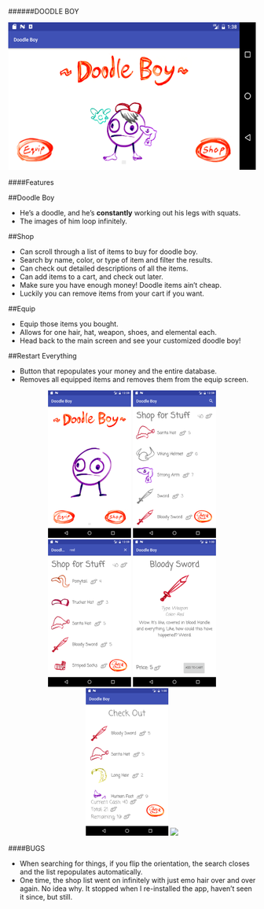 
######DOODLE BOY

<p align="center">
<img src="screenshots/ss0.png" height="300px" /> 
</p>

####Features


##Doodle Boy

- He’s a doodle, and he’s **constantly** working out his legs with squats.
- The images of him loop infinitely.


##Shop

- Can scroll through a list of items to buy for doodle boy.
- Search by name, color, or type of item and filter the results.
- Can check out detailed descriptions of all the items.
- Can add items to a cart, and check out later.
- Make sure you have enough money! Doodle items ain’t cheap.
- Luckily you can remove items from your cart if you want.


##Equip

- Equip those items you bought.
- Allows for one hair, hat, weapon, shoes, and elemental each.
- Head back to the main screen and see your customized doodle boy!


##Restart Everything

- Button that repopulates your money and the entire database.
- Removes all equipped items and removes them from the equip screen.

<p align="center">
  <img src="screenshots/ss1.png" height="300px" /> 
  <img src="screenshots/ss2.png" height="300px" />
  <img src="screenshots/ss3.png" height="300px" />
  <img src="screenshots/ss4.png" height="300px" />
  <img src="screenshots/ss5.png" height="300px" />
  <img src="screenshots/ss6.png" height="300px" />
</p>
####BUGS

- When searching for things, if you flip the orientation, the search closes and the list repopulates automatically.
- One time, the shop list went on infinitely with just emo hair over and over again. No idea why. It stopped when I re-installed the app, haven’t seen it since, but still.

